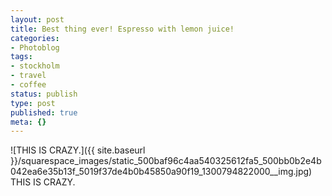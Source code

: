 ```yaml
---
layout: post
title: Best thing ever! Espresso with lemon juice!
categories:
- Photoblog
tags:
- stockholm
- travel
- coffee
status: publish
type: post
published: true
meta: {}
---
```


![THIS IS CRAZY.]({{ site.baseurl }}/squarespace_images/static_500baf96c4aa540325612fa5_500bb0b2e4b042ea6e35b13f_5019f37de4b0b45850a90f19_1300794822000__img.jpg) THIS IS CRAZY.
